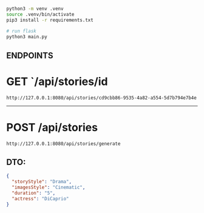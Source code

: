 ```sh
python3 -m venv .venv
source .venv/bin/activate
pip3 install -r requirements.txt

# run flask
python3 main.py
```

## ENDPOINTS

# GET `/api/stories/id

`http://127.0.0.1:8080/api/stories/cd9cbb86-9535-4a82-a554-5d7b794e7b4e`

---

# POST /api/stories<generate>

`http://127.0.0.1:8080/api/stories/generate`

## DTO:

```json
{
  "storyStyle": "Drama",
  "imagesStyle": "Cinematic",
  "duration": "5",
  "actress": "DiCaprio"
}
```
